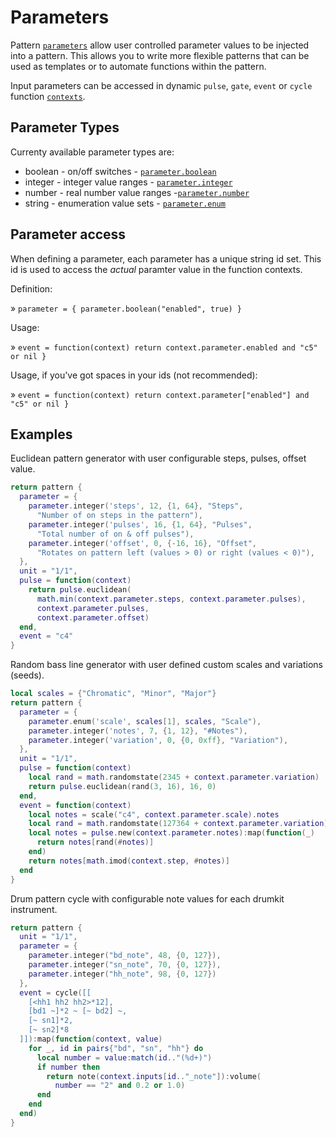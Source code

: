 # Parameters

Pattern [`parameters`](../API/pattern.md#parameter) allow user controlled parameter values to be injected into a pattern. This allows you to write more flexible patterns that can be used as templates or to automate functions within the pattern.

Input parameters can be accessed in dynamic `pulse`, `gate`, `event` or `cycle` function [`contexts`](../API/pattern.md#EventContext).

## Parameter Types

Currenty available parameter types are:

- boolean - on/off switches - [`parameter.boolean`](../API/parameter.md#boolean)
- integer - integer value ranges - [`parameter.integer`](../API/parameter.md#integer)
- number - real number value ranges -[`parameter.number`](../API/parameter.md#number)
- string - enumeration value sets - [`parameter.enum`](../API/parameter.md#enum)

## Parameter access
 
When defining a parameter, each parameter has a unique string id set. This id is used to access the *actual* paramter value in the function contexts.

Definition:

» `parameter = { parameter.boolean("enabled", true) }`

Usage:

» `event = function(context) return context.parameter.enabled and "c5" or nil }`

Usage, if you've got spaces in your ids (not recommended):

» `event = function(context) return context.parameter["enabled"] and "c5" or nil }`


## Examples

Euclidean pattern generator with user configurable steps, pulses, offset value.

```lua
return pattern {
  parameter = {
    parameter.integer('steps', 12, {1, 64}, "Steps", 
      "Number of on steps in the pattern"),
    parameter.integer('pulses', 16, {1, 64}, "Pulses", 
      "Total number of on & off pulses"),
    parameter.integer('offset', 0, {-16, 16}, "Offset", 
      "Rotates on pattern left (values > 0) or right (values < 0)"),
  },
  unit = "1/1",
  pulse = function(context)
    return pulse.euclidean(
      math.min(context.parameter.steps, context.parameter.pulses), 
      context.parameter.pulses, 
      context.parameter.offset)
  end,
  event = "c4"
}
```


Random bass line generator with user defined custom scales and variations (seeds).
```lua
local scales = {"Chromatic", "Minor", "Major"}
return pattern {
  parameter = {
    parameter.enum('scale', scales[1], scales, "Scale"),
    parameter.integer('notes', 7, {1, 12}, "#Notes"),
    parameter.integer('variation', 0, {0, 0xff}, "Variation"),
  },
  unit = "1/1",
  pulse = function(context)
    local rand = math.randomstate(2345 + context.parameter.variation)
    return pulse.euclidean(rand(3, 16), 16, 0)
  end,
  event = function(context)
    local notes = scale("c4", context.parameter.scale).notes
    local rand = math.randomstate(127364 + context.parameter.variation)
    local notes = pulse.new(context.parameter.notes):map(function(_)
      return notes[rand(#notes)]
    end)
    return notes[math.imod(context.step, #notes)]
  end
}
```

Drum pattern cycle with configurable note values for each drumkit instrument. 
```lua
return pattern {
  unit = "1/1",
  parameter = {
    parameter.integer("bd_note", 48, {0, 127}),
    parameter.integer("sn_note", 70, {0, 127}),
    parameter.integer("hh_note", 98, {0, 127})
  },
  event = cycle([[
    [<hh1 hh2 hh2>*12],
    [bd1 ~]*2 ~ [~ bd2] ~,
    [~ sn1]*2,
    [~ sn2]*8
  ]]):map(function(context, value)
    for _, id in pairs{"bd", "sn", "hh"} do
      local number = value:match(id.."(%d+)")
      if number then
        return note(context.inputs[id.."_note"]):volume(
          number == "2" and 0.2 or 1.0)
      end
    end
  end)
}
```